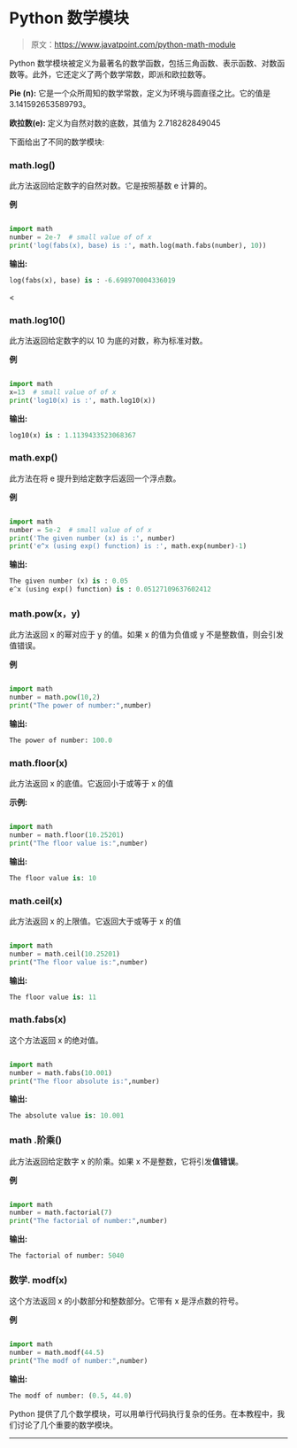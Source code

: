 # Python 数学模块

> 原文：<https://www.javatpoint.com/python-math-module>

Python 数学模块被定义为最著名的数学函数，包括三角函数、表示函数、对数函数等。此外，它还定义了两个数学常数，即派和欧拉数等。

**Pie (n):** 它是一个众所周知的数学常数，定义为环境与圆直径之比。它的值是 3.141592653589793。

**欧拉数(e):** 定义为自然对数的底数，其值为 2.718282849045

下面给出了不同的数学模块:

### math.log()

此方法返回给定数字的自然对数。它是按照基数 e 计算的。

**例**

```py

import math  
number = 2e-7  # small value of of x  
print('log(fabs(x), base) is :', math.log(math.fabs(number), 10))  

```

**输出:**

```py
log(fabs(x), base) is : -6.698970004336019

```

<

### math.log10()

此方法返回给定数字的以 10 为底的对数，称为标准对数。

**例**

```py

import math  
x=13  # small value of of x  
print('log10(x) is :', math.log10(x))  

```

**输出:**

```py
log10(x) is : 1.1139433523068367 

```

### math.exp()

此方法在将 e 提升到给定数字后返回一个浮点数。

**例**

```py

import math  
number = 5e-2  # small value of of x  
print('The given number (x) is :', number)  
print('e^x (using exp() function) is :', math.exp(number)-1)  

```

**输出:**

```py
The given number (x) is : 0.05
e^x (using exp() function) is : 0.05127109637602412

```

### math.pow(x，y)

此方法返回 x 的幂对应于 y 的值。如果 x 的值为负值或 y 不是整数值，则会引发值错误。

**例**

```py

import math
number = math.pow(10,2)
print("The power of number:",number)

```

**输出:**

```py
The power of number: 100.0

```

### math.floor(x)

此方法返回 x 的底值。它返回小于或等于 x 的值

**示例:**

```py

import math
number = math.floor(10.25201)
print("The floor value is:",number)

```

**输出:**

```py
The floor value is: 10

```

### math.ceil(x)

此方法返回 x 的上限值。它返回大于或等于 x 的值

```py

import math
number = math.ceil(10.25201)
print("The floor value is:",number)

```

**输出:**

```py
The floor value is: 11

```

### math.fabs(x)

这个方法返回 x 的绝对值。

```py

import math
number = math.fabs(10.001)
print("The floor absolute is:",number)

```

**输出:**

```py
The absolute value is: 10.001

```

### math .阶乘()

此方法返回给定数字 x 的阶乘。如果 x 不是整数，它将引发**值错误**。

**例**

```py

import math
number = math.factorial(7)
print("The factorial of number:",number)

```

**输出:**

```py
The factorial of number: 5040

```

### 数学. modf(x)

这个方法返回 x 的小数部分和整数部分。它带有 x 是浮点数的符号。

**例**

```py

import math
number = math.modf(44.5)
print("The modf of number:",number)

```

**输出:**

```py
The modf of number: (0.5, 44.0)

```

Python 提供了几个数学模块，可以用单行代码执行复杂的任务。在本教程中，我们讨论了几个重要的数学模块。

* * *
